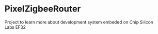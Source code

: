 # PixelZigbeeRouter
Project to learn more about development system embeded on Chip Silicon Labs EF32
